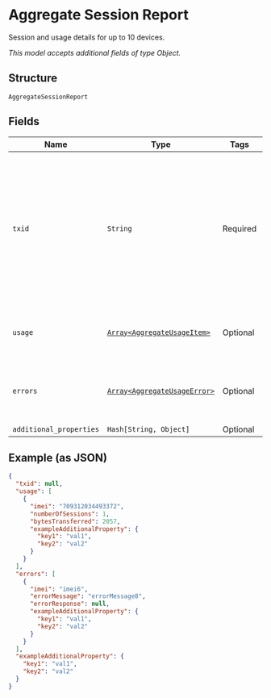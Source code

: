 
# Aggregate Session Report

Session and usage details for up to 10 devices.

*This model accepts additional fields of type Object.*

## Structure

`AggregateSessionReport`

## Fields

| Name | Type | Tags | Description |
|  --- | --- | --- | --- |
| `txid` | `String` | Required | A unique string that associates the request with the location report information that is sent in asynchronous callback message.ThingSpace will send a separate callback message for each device that was in the request. All of the callback messages will have the same txid. |
| `usage` | [`Array<AggregateUsageItem>`](../../doc/models/aggregate-usage-item.md) | Optional | Contains usage per device.<br><br>**Constraints**: *Unique Items Required* |
| `errors` | [`Array<AggregateUsageError>`](../../doc/models/aggregate-usage-error.md) | Optional | An object containing any errors reported by the device.<br><br>**Constraints**: *Unique Items Required* |
| `additional_properties` | `Hash[String, Object]` | Optional | - |

## Example (as JSON)

```json
{
  "txid": null,
  "usage": [
    {
      "imei": "709312034493372",
      "numberOfSessions": 1,
      "bytesTransferred": 2057,
      "exampleAdditionalProperty": {
        "key1": "val1",
        "key2": "val2"
      }
    }
  ],
  "errors": [
    {
      "imei": "imei6",
      "errorMessage": "errorMessage8",
      "errorResponse": null,
      "exampleAdditionalProperty": {
        "key1": "val1",
        "key2": "val2"
      }
    }
  ],
  "exampleAdditionalProperty": {
    "key1": "val1",
    "key2": "val2"
  }
}
```

